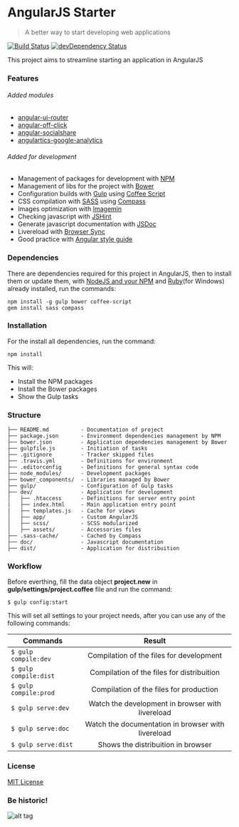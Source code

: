 # AngularJS Starter

> A better way to start developing web applications

[![Build Status](https://travis-ci.org/paulovitorwd/angularjs-starter.svg?branch=master)](https://travis-ci.org/paulovitorwd/angularjs-starter) [![devDependency Status](https://david-dm.org/paulovitorwd/angularjs-starter/dev-status.svg)](https://david-dm.org/paulovitorwd/angularjs-starter#info=devDependencies)

This project aims to streamline starting an application in AngularJS

### Features

###### Added modules
- [angular-ui-router](http://ngcordova.com/)
- [angular-off-click](http://ngmodules.org/modules/angular-off-click)
- [angular-socialshare](https://github.com/720kb/angular-socialshare)
- [angulartics-google-analytics](https://github.com/angulartics/angulartics-google-analytics)

###### Added for development
- Management of packages for development with [NPM](https://www.npmjs.com/)
- Management of libs for the project with [Bower](https://bower.io/)
- Configuration builds with [Gulp](http://gulpjs.com/) using [Coffee Script](http://coffeescript.org/)
- CSS compilation with [SASS](http://sass-lang.com/) using [Compass](http://compass-style.org/)
- Images optimization with [Imagemin](https://www.npmjs.com/package/gulp-image-optimization)
- Checking javascript with [JSHint](http://jshint.com/)
- Generate javascript documentation with [JSDoc](http://usejsdoc.org/)
- Livereload with [Browser Sync](https://www.browsersync.io/)
- Good practice with [Angular style guide](https://github.com/johnpapa/angular-styleguide/blob/master/a1/README.md)

### Dependencies

There are dependencies required for this project in AngularJS, then to install them or update them, with [NodeJS and your NPM](https://nodejs.org/en/) and [Ruby](http://rubyinstaller.org/)(for Windows) already installed, run the commands:

    npm install -g gulp bower coffee-script
    gem install sass compass

### Installation

For the install all dependencies, run the command:

    npm install

This will:  
- Install the NPM packages
- Install the Bower packages
- Show the Gulp tasks

### Structure

    ├── README.md          - Documentation of project  
    ├── package.json       - Environment dependencies management by NPM  
    ├── bower.json         - Application dependencies management by Bower  
    ├── gulpfile.js        - Initiation of tasks  
    ├── .gitignore         - Tracker skipped files  
    ├── .travis.yml        - Definitions for environment  
    ├── .editorconfig      - Definitions for general syntax code  
    ├── node_modules/      - Development packages  
    ├── bower_components/  - Libraries managed by Bower  
    ├── gulp/              - Configuration of Gulp tasks  
    ├── dev/               - Application for development  
    │   ├── .htaccess      - Definitions for server entry point  
    |   ├── index.html     - Main application entry point  
    |   ├── templates.js   - Cache for views  
    │   ├── app/           - Custom AngularJS  
    │   ├── scss/          - SCSS modularized  
    │   ├── assets/        - Accessories files  
    ├── .sass-cache/       - Cached by Compass  
    ├── doc/               - Javascript documentation  
    ├── dist/              - Application for distribuition

### Workflow

Before everthing, fill the data object **project.new** in **gulp/settings/project.coffee** file and run the command:

    $ gulp config:start

This will set all settings to your project needs, after you can use any of the following commands:

| Commands               | Result                                             |
| ---------------------- |:--------------------------------------------------:|
|`$ gulp compile:dev`    | Compilation of the files for development           |
|`$ gulp compile:dist`   | Compilation of the files for distribuition         |
|`$ gulp compile:prod`   | Compilation of the files for production            |
|`$ gulp serve:dev`      | Watch the development in browser with livereload   |
|`$ gulp serve:doc`      | Watch the documentation in browser with livereload |
|`$ gulp serve:dist`     | Shows the distribuition in browser                 |

### License

[MIT License](http://opensource.org/licenses/mit-license.php)

### Be historic!

![alt tag](https://media.giphy.com/media/V9Ty8DdWJtkWY/giphy.gif)
